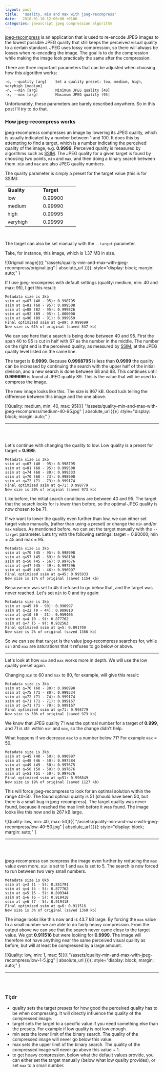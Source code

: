 ```yaml
---
layout: post
title:  "Quality, min and max with jpeg-recompress"
date:   2018-01-10 12:00:00 +0100
categories: javascript jpeg compression algorithm
---
```


[jpeg-recompress][github-jpeg-recompress] is an application that is used to re-encode
JPEG images to the lowest possible JPEG quality that still keeps the perceived visual
quality to a certain standard. JPEG uses lossy compression, so there will always be
losses when re-encoding the image. The goal is to do the compression while making the
image look practically the same after the compression.

There are three important parameters that can be adjusted when choosing how this
algorithm works:

```
-q, --quality [arg]    Set a quality preset: low, medium, high, veryhigh [medium]
-n, --min [arg]        Minimum JPEG quality [40]
-x, --max [arg]        Maximum JPEG quality [95]
```

Unfortunately, these parameters are barely described anywhere. So in this post I'll
try to do that.

### How jpeg-recompress works

jpeg-recompress compresses an image by lowering its JPEG quality, which is usually
indicated by a number between 1 and 100. It does this by attempting to find a target,
which is a number indicating the perceived quality of the image, e.g. **0.9999**.
Perceived quality is measured by algorithms such as [SSIM][wikipedia-ssim]. The JPEG
quality for a given target is found by choosing two points, `min` and `max`, and then
doing a binary search between them. `min` and `max` are also JPEG quality numbers.

The quality parameter is simply a preset for the target value (this is for SSIM):

<table>
  <tr>
    <td style="width: 100px; font-weight: bold;">Quality</td>
    <td style="width: 100px; font-weight: bold;">Target</td>
  </tr>
  <tr>
    <td style="width: 100px">low</td>
    <td style="width: 100px">0.99900</td>
  </tr>
  <tr>
    <td style="width: 100px">medium</td>
    <td style="width: 100px">0.99990</td>
  </tr>
  <tr>
    <td style="width: 100px">high</td>
    <td style="width: 100px">0.99995</td>
  </tr>
  <tr>
    <td style="width: 100px">veryhigh</td>
    <td style="width: 100px">0.99999</td>
  </tr>
</table>
<br>

The target can also be set manually with the `--target` parameter.

Take, for instance, this image, which is 1.37 MB in size.

![Original image]({{ "/assets/quality-min-and-max-with-jpeg-recompress/original.jpg" | absolute_url }}){: style="display: block; margin: auto;" }

If I use jpeg-recompress with default settings (quality: medium, min: 40 and max: 95),
I get this result:

```
Metadata size is 3kb
ssim at q=67 (40 - 95): 0.998795
ssim at q=81 (68 - 95): 0.999508
ssim at q=88 (82 - 95): 0.999826
ssim at q=92 (89 - 95): 1.000000
ssim at q=90 (89 - 91): 0.999959
Final optimized ssim at q=89: 0.999699
New size is 61% of original (saved 537 kb)
```

We can see here that a search is being done between 40 and 95. First the span 40 to 95 is
cut in half with 67 as the number in the middle. The number on the right end is the perceived
quality, as measured by [SSIM][wikipedia-ssim], at the JPEG quality level listed on the
same line.

The target is **0.9999**. Because **0.9998795** is less than **0.9999** the quality can be
increased by continuing the search with the upper half of the initial division, and a new
search is done between 68 and 98. This continues until **0.999699** is found at JPEG quality 89.
This is the value that will be used to compress the image.

The new image looks like this. The size is 867 kB. Good luck telling the difference between
this image and the one above.

![Quality: medium, min: 40, max: 95]({{ "/assets/quality-min-and-max-with-jpeg-recompress/medium-40-95.jpg" | absolute_url }}){: style="display: block; margin: auto;" }

---
<br><br>

Let's continue with changing the quality to low. Low quality is a preset for target = **0.999**.

```
Metadata size is 3kb
ssim at q=67 (40 - 95): 0.998795
ssim at q=81 (68 - 95): 0.999508
ssim at q=74 (68 - 80): 0.999333
ssim at q=70 (68 - 73): 0.998998
ssim at q=72 (71 - 73): 0.999174
Final optimized ssim at q=71: 0.998779
New size is 30% of original (saved 973 kb)
```

Like before, the initial search conditions are between 40 and 95. The target that the search
looks for is lower than before, so the optimal JPEG quality is now chosen to be 71.

If we want to lower the quality even further than low, we can either set target value manually,
(rather than using a preset) or change the `min` and/or `max` values. As mentioned before, we can
set the target manually with the `--target` parameter. Lets try with the following settings:
target = 0.90000, min = 45 and max = 95.

```
Metadata size is 3kb
ssim at q=70 (45 - 95): 0.998998
ssim at q=57 (45 - 69): 0.998138
ssim at q=50 (45 - 56): 0.997676
ssim at q=47 (45 - 49): 0.997296
ssim at q=45 (45 - 46): 0.996997
Final optimized ssim at q=45: 0.995933
New size is 17% of original (saved 1154 kb)
```

Because `min` was set to 45 it refused to go below that, and the target was never reached. Let's set
`min` to 0 and try again:

```
Metadata size is 3kb
ssim at q=45 (0 - 90): 0.996997
ssim at q=22 (0 - 44): 0.989810
ssim at q=10 (0 - 21): 0.959405
ssim at q=4 (0 - 9): 0.877762
ssim at q=7 (5 - 9): 0.932563
Final optimized ssim at q=5: 0.891700
New size is 2% of original (saved 1366 kb)
```

So we can see that `target` is the value jpeg-recompress searches for, while `min` and `max` are
saturations that it refuses to go below or above.

---

Let's look at how `min` and `max` works more in depth. We will use the low quality preset again.

Changing `min` to 60 and `max` to 80, for example, will give this result:

```
Metadata size is 3kb
ssim at q=70 (60 - 80): 0.998998
ssim at q=75 (71 - 80): 0.999334
ssim at q=72 (71 - 74): 0.999174
ssim at q=71 (71 - 71): 0.999167
ssim at q=71 (71 - 70): 0.999167
Final optimized ssim at q=71: 0.998779
New size is 30% of original (saved 973 kb)
```

We know that JPEG quality 71 was the optimal number for a target of **0.999**, and 71 is still
within `min` and `max`, so the change didn't help.

What happens if we decrease `max` to a number below 71? For example `max` = 50.

```
Metadata size is 3kb
ssim at q=45 (40 - 50): 0.996997
ssim at q=48 (46 - 50): 0.997384
ssim at q=49 (49 - 50): 0.997675
ssim at q=50 (50 - 50): 0.997676
ssim at q=51 (51 - 50): 0.997676
Final optimized ssim at q=51: 0.996849
New size is 19% of original (saved 1127 kb)
```

This will force jpeg-recompress to look for an optimal solution within the range 40-50. The
found optimal quality is 51 (should have been 50, but there is a small bug in jpeg-recompress).
The target quality was never found, because it reached the max limit before it was found.
The image looks like this now and is 267 kB large.

![Quality: low, min: 40, max: 50]({{ "/assets/quality-min-and-max-with-jpeg-recompress/low-40-50.jpg" | absolute_url }}){: style="display: block; margin: auto;" }

---
<br><br>

jpeg-recompress can compress the image even further by reducing the `max` value even more.
`min` is set to 1 and `max` is set to 5. The search is now forced to run between two very
small numbers.

```
Metadata size is 0kb
ssim at q=3 (1 - 5): 0.851791
ssim at q=4 (4 - 5): 0.877762
ssim at q=5 (5 - 5): 0.899344
ssim at q=6 (6 - 5): 0.919418
ssim at q=6 (7 - 5): 0.919418
Final optimized ssim at q=6: 0.911516
New size is 3% of original (saved 1360 kb)
```

The image looks like this now and is 43.7 kB large. By forcing the `max` value to a small
number we are able to do fairly heavy compression. From the output above we can see that
the search never came close to the target value. We got **0.911516** but were looking for
**0.9999**. The image will therefore not have anything near the same perceived visual quality
as before, but will at least be compressed by a large amount.

![Quality: low, min: 1, max: 5]({{ "/assets/quality-min-and-max-with-jpeg-recompress/low-1-5.jpg" | absolute_url }}){: style="display: block; margin: auto;" }

---
<br><br>

### Tl;dr

- quality sets the target presets for how good the perceived quality has to be when
  compressing. It will directly influence the quality of the compressed image.
- target sets the target to a specific value if you need something else than the
  presets. For example if low quality is not low enough.
- min sets the lower limit of the binary search. The quality of the compressed image will
  never go below this value.
- max sets the upper limit of the binary search. The quality of the compressed image will
  never go above this value + 1.
- to get heavy compression, below what the default values provide, you can either set
  the target manually (below what low quality provides), or set `max` to a small number.

[github-jpeg-recompress]: https://github.com/danielgtaylor/jpeg-archive
[wikipedia-ssim]: https://en.wikipedia.org/wiki/Structural_similarity
